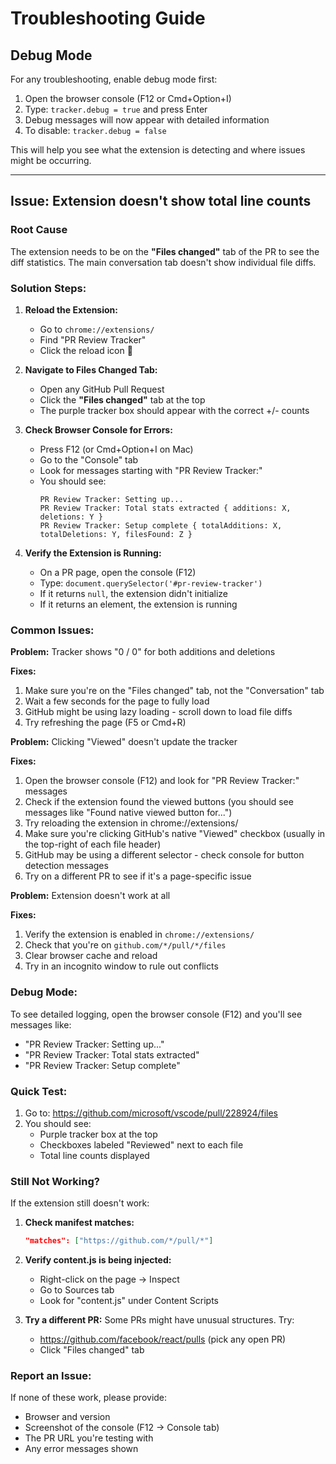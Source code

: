 # Troubleshooting Guide

## Debug Mode

For any troubleshooting, enable debug mode first:

1. Open the browser console (F12 or Cmd+Option+I)
2. Type: `tracker.debug = true` and press Enter
3. Debug messages will now appear with detailed information
4. To disable: `tracker.debug = false`

This will help you see what the extension is detecting and where issues might be occurring.

---

## Issue: Extension doesn't show total line counts

### Root Cause
The extension needs to be on the **"Files changed"** tab of the PR to see the diff statistics. The main conversation tab doesn't show individual file diffs.

### Solution Steps:

1. **Reload the Extension:**
   - Go to `chrome://extensions/`
   - Find "PR Review Tracker"
   - Click the reload icon 🔄

2. **Navigate to Files Changed Tab:**
   - Open any GitHub Pull Request
   - Click the **"Files changed"** tab at the top
   - The purple tracker box should appear with the correct +/- counts

3. **Check Browser Console for Errors:**
   - Press F12 (or Cmd+Option+I on Mac)
   - Go to the "Console" tab
   - Look for messages starting with "PR Review Tracker:"
   - You should see:
     ```
     PR Review Tracker: Setting up...
     PR Review Tracker: Total stats extracted { additions: X, deletions: Y }
     PR Review Tracker: Setup complete { totalAdditions: X, totalDeletions: Y, filesFound: Z }
     ```

4. **Verify the Extension is Running:**
   - On a PR page, open the console (F12)
   - Type: `document.querySelector('#pr-review-tracker')`
   - If it returns `null`, the extension didn't initialize
   - If it returns an element, the extension is running

### Common Issues:

**Problem:** Tracker shows "0 / 0" for both additions and deletions

**Fixes:**
1. Make sure you're on the "Files changed" tab, not the "Conversation" tab
2. Wait a few seconds for the page to fully load
3. GitHub might be using lazy loading - scroll down to load file diffs
4. Try refreshing the page (F5 or Cmd+R)

**Problem:** Clicking "Viewed" doesn't update the tracker

**Fixes:**
1. Open the browser console (F12) and look for "PR Review Tracker:" messages
2. Check if the extension found the viewed buttons (you should see messages like "Found native viewed button for...")
3. Try reloading the extension in chrome://extensions/
4. Make sure you're clicking GitHub's native "Viewed" checkbox (usually in the top-right of each file header)
5. GitHub may be using a different selector - check console for button detection messages
6. Try on a different PR to see if it's a page-specific issue

**Problem:** Extension doesn't work at all

**Fixes:**
1. Verify the extension is enabled in `chrome://extensions/`
2. Check that you're on `github.com/*/pull/*/files`
3. Clear browser cache and reload
4. Try in an incognito window to rule out conflicts

### Debug Mode:

To see detailed logging, open the browser console (F12) and you'll see messages like:
- "PR Review Tracker: Setting up..."
- "PR Review Tracker: Total stats extracted"  
- "PR Review Tracker: Setup complete"

### Quick Test:

1. Go to: https://github.com/microsoft/vscode/pull/228924/files
2. You should see:
   - Purple tracker box at the top
   - Checkboxes labeled "Reviewed" next to each file
   - Total line counts displayed

### Still Not Working?

If the extension still doesn't work:

1. **Check manifest matches:**
   ```json
   "matches": ["https://github.com/*/pull/*"]
   ```

2. **Verify content.js is being injected:**
   - Right-click on the page → Inspect
   - Go to Sources tab
   - Look for "content.js" under Content Scripts

3. **Try a different PR:**
   Some PRs might have unusual structures. Try:
   - https://github.com/facebook/react/pulls (pick any open PR)
   - Click "Files changed" tab

### Report an Issue:

If none of these work, please provide:
- Browser and version
- Screenshot of the console (F12 → Console tab)
- The PR URL you're testing with
- Any error messages shown
